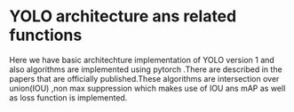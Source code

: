 # YOLO architecture ans related functions
Here we have basic architechture implementation of YOLO version 1  and also algorithms are implemented using pytorch .There are described in the papers that are officially published.These algorithms are intersection over union(IOU) ,non max suppression which makes use of IOU ans mAP as well as loss function is implemented.
